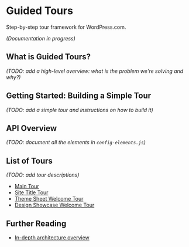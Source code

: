 # Guided Tours

Step-by-step tour framework for WordPress.com.

_(Documentation in progress)_

## What is Guided Tours? 

_(TODO: add a high-level overview: what is the problem we're solving and why?)_

## Getting Started: Building a Simple Tour

_(TODO: add a simple tour and instructions on how to build it)_

## API Overview

_(TODO: document all the elements in `config-elements.js`)_

## List of Tours

_(TODO: add tour descriptions)_

- [Main Tour](main-tour.js)
- [Site Title Tour](site-title-tour.js)
- [Theme Sheet Welcome Tour](theme-sheet-welcome-tour.js)
- [Design Showcase Welcome Tour](design-showcase-welcome-tour.js)

## Further Reading

- [In-depth architecture overview](docs/ARCHITECTURE.md)
